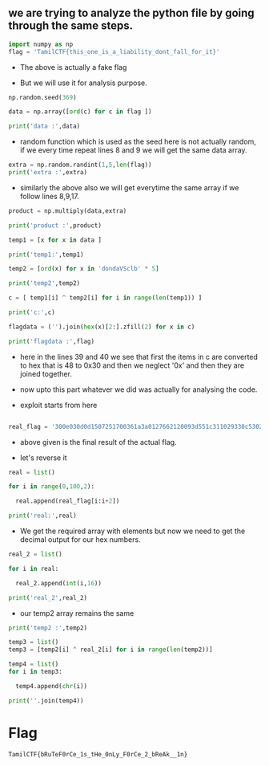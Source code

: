 ## we are trying to analyze the python file by going through the same steps.

```py
import numpy as np
flag = 'TamilCTF{this_one_is_a_liability_dont_fall_for_it}'
```

- The above is actually a fake flag 

- But we will use it for analysis purpose.

```py
np.random.seed(369)

data = np.array([ord(c) for c in flag ])

print('data :',data)
```

- random function which is used as the seed here is not actually random, if we every time repeat lines 8 and 9 we will get the same data array.

```py
extra = np.random.randint(1,5,len(flag))
print('extra :',extra)
```

- similarly the above also we will get everytime the same array if we follow lines 8,9,17.


```py 
product = np.multiply(data,extra)

print('product :',product) 

temp1 = [x for x in data ]

print('temp1:',temp1)

temp2 = [ord(x) for x in 'dondaVSclb' * 5]

print('temp2',temp2)

c = [ temp1[i] ^ temp2[i] for i in range(len(temp1)) ]

print('c:',c)

flagdata = ('').join(hex(x)[2:].zfill(2) for x in c)

print('flagdata :',flag)

```

- here in the lines 39 and 40 we see that first the items in c are converted to hex that is 48 to 0x30 and then we neglect '0x' and then they are joined together. 

- now upto this part whatever we did was actually for analysing the code.

- exploit starts from here 

```py

real_flag = '300e030d0d1507251700361a3a0127662120093d551c311029330c53022e1d3028541315363c5e3d063d0b250a090c52021f'

```


- above given is the final result of the actual flag.

- let's reverse it

```py
real = list()

for i in range(0,100,2):

  real.append(real_flag[i:i+2]) 

print('real:',real)
```

- We get the required array with elements but now we need to get the decimal output for our hex numbers.

```py
real_2 = list()

for i in real:

  real_2.append(int(i,16)) 

print('real_2',real_2)
```
- our temp2 array remains the same 

```py
print('temp2 :',temp2)

temp3 = list()
temp3 = [temp2[i] ^ real_2[i] for i in range(len(temp2))]

temp4 = list()
for i in temp3:

  temp4.append(chr(i))

print(''.join(temp4))
```

# Flag

`TamilCTF{bRuTeF0rCe_1s_tHe_0nLy_F0rCe_2_bReAk__1n}`





 
